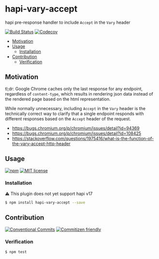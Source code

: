 # hapi-vary-accept

hapi pre-response handler to include `Accept` in the `Vary` header

<!-- status badges -->
[![Build Status][ci-badge]][ci-link]
[![Codecov](https://img.shields.io/codecov/c/github/travi/hapi-vary-accept.svg)](https://codecov.io/github/travi/hapi-vary-accept)

<!-- START doctoc generated TOC please keep comment here to allow auto update -->
<!-- DON'T EDIT THIS SECTION, INSTEAD RE-RUN doctoc TO UPDATE -->


* [Motivation](#motivation)
* [Usage](#usage)
  * [Installation](#installation)
* [Contribution](#contribution)
  * [Verification](#verification)

<!-- END doctoc generated TOC please keep comment here to allow auto update -->

## Motivation

tl;dr: Google Chrome caches only the last response for any endpoint, regardless
of `content-type`, which results in rendering json data instead of the rendered
page based on the html representation.

While normally unnecessary, including `Accept` in the `Vary` header is the technically
correct way to clarify that a single endpoint responds with different responses
based on the `Accept` header of the request.

* https://bugs.chromium.org/p/chromium/issues/detail?id=94369
* https://bugs.chromium.org/p/chromium/issues/detail?id=108425
* https://stackoverflow.com/questions/1975416/what-is-the-function-of-the-vary-accept-http-header

## Usage

<!-- consumer badges -->
[![npm][npm-badge]][npm-link]
[![MIT license][license-badge]][license-link]

### Installation

:warning: This plugin does not yet support hapi v17

```sh
$ npm install hapi-vary-accept --save
```

## Contribution

<!-- contribution badges -->
[![Conventional Commits][commit-convention-badge]][commit-convention-link]
[![Commitizen friendly][commitizen-badge]][commitizen-link]

### Verification

```sh
$ npm test
```

[npm-link]: https://www.npmjs.com/package/hapi-vary-accept
[npm-badge]: https://img.shields.io/npm/v/hapi-vary-accept.svg
[license-link]: LICENSE
[license-badge]: https://img.shields.io/github/license/travi/hapi-vary-accept.svg
[ci-link]: https://travis-ci.org/travi/hapi-vary-accept
[ci-badge]: https://img.shields.io/travis/travi/hapi-vary-accept.svg?branch=master
[commit-convention-link]: https://conventionalcommits.org
[commit-convention-badge]: https://img.shields.io/badge/Conventional%20Commits-1.0.0-yellow.svg
[commitizen-link]: http://commitizen.github.io/cz-cli/
[commitizen-badge]: https://img.shields.io/badge/commitizen-friendly-brightgreen.svg
